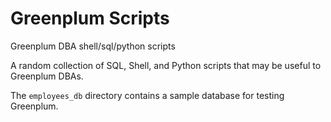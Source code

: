 # Greenplum Scripts
Greenplum DBA shell/sql/python scripts

A random collection of SQL, Shell, and Python scripts that may be useful to Greenplum DBAs.

The `employees_db` directory contains a sample database for testing Greenplum.
